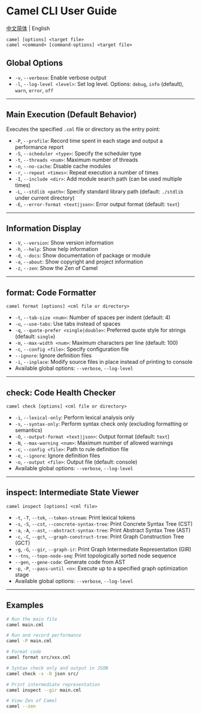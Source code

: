 # Camel CLI User Guide

[中文简体](cli.cn.md) | English

    camel [options] <target file>
    camel <command> [command-options] <target file>

## Global Options

- `-v`, `--verbose`: Enable verbose output  
- `-l`, `--log-level <level>`: Set log level. Options: `debug`, `info` (default), `warn`, `error`, `off`

---

## Main Execution (Default Behavior)

Executes the specified `.cml` file or directory as the entry point:

- `-P`, `--profile`: Record time spent in each stage and output a performance report  
- `-S`, `--scheduler <type>`: Specify the scheduler type  
- `-t`, `--threads <num>`: Maximum number of threads  
- `-n`, `--no-cache`: Disable cache modules  
- `-r`, `--repeat <times>`: Repeat execution a number of times  
- `-I`, `--include <dir>`: Add module search path (can be used multiple times)  
- `-L`, `--stdlib <path>`: Specify standard library path (default: `./stdlib` under current directory)  
- `-E`, `--error-format <text|json>`: Error output format (default: `text`)

---

## Information Display

- `-V`, `--version`: Show version information  
- `-h`, `--help`: Show help information  
- `-d`, `--docs`: Show documentation of package or module  
- `-a`, `--about`: Show copyright and project information  
- `-z`, `--zen`: Show the Zen of Camel

---

## format: Code Formatter

    camel format [options] <cml file or directory>

- `-t`, `--tab-size <num>`: Number of spaces per indent (default: 4)  
- `-u`, `--use-tabs`: Use tabs instead of spaces  
- `-q`, `--quote-prefer <single|double>`: Preferred quote style for strings (default: `single`)  
- `-m`, `--max-width <num>`: Maximum characters per line (default: 100)  
- `-c`, `--config <file>`: Specify configuration file  
- `--ignore`: Ignore definition files  
- `-i`, `--inplace`: Modify source files in place instead of printing to console  
- Available global options: `--verbose`, `--log-level`

---

## check: Code Health Checker

    camel check [options] <cml file or directory>

- `-i`, `--lexical-only`: Perform lexical analysis only  
- `-s`, `--syntax-only`: Perform syntax check only (excluding formatting or semantics)  
- `-O`, `--output-format <text|json>`: Output format (default: `text`)  
- `-N`, `--max-warning <num>`: Maximum number of allowed warnings  
- `-c`, `--config <file>`: Path to rule definition file  
- `-e`, `--ignore`: Ignore definition files  
- `-o`, `--output <file>`: Output file (default: console)  
- Available global options: `--verbose`, `--log-level`

---

## inspect: Intermediate State Viewer

    camel inspect [options] <cml file>

- `-t`, `-T`, `--tok`, `--token-stream`: Print lexical tokens  
- `-s`, `-S`, `--cst`, `--concrete-syntax-tree`: Print Concrete Syntax Tree (CST)  
- `-a`, `-A`, `--ast`, `--abstract-syntax-tree`: Print Abstract Syntax Tree (AST)  
- `-c`, `-C`, `--gct`, `--graph-construct-tree`: Print Graph Construction Tree (GCT)  
- `-g`, `-G`, `--gir`, `--graph-ir`: Print Graph Intermediate Representation (GIR)  
- `--tns`, `--topo-node-seq`: Print topologically sorted node sequence  
- `--gen`, `--gene-code`: Generate code from AST  
- `-p`, `-P`, `--pass-until <n>`: Execute up to a specified graph optimization stage  
- Available global options: `--verbose`, `--log-level`

---

## Examples

```bash
# Run the main file
camel main.cml

# Run and record performance
camel -P main.cml

# Format code
camel format src/xxx.cml

# Syntax check only and output in JSON
camel check -s -O json src/

# Print intermediate representation
camel inspect --gir main.cml

# View Zen of Camel
camel --zen
```